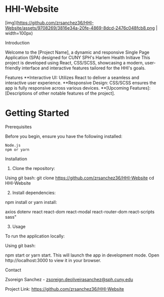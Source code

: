 # HHI-Website

[img](https://github.com/zrsanchez36/HHI-Website/assets/9708269/3816e34a-20fe-4869-8dcd-2476c048fcb8.png | width=100px)

Introduction

Welcome to the [Project Name], a dynamic and responsive Single Page Application (SPA) designed for CUNY SPH's Harlem Health Initiave This project is developed using React, CSS/SCSS, showcasing a modern, user-friendly interface and interactive features tailored for the HHI's goals.

Features
**Interactive UI: Utilizes React to deliver a seamless and interactive user experience.
**Responsive Design: CSS/SCSS ensures the app is fully responsive across various devices.
**[Upcoming Features]: [Descriptions of other notable features of the project].

# Getting Started

Prerequisites

Before you begin, ensure you have the following installed:

    Node.js
    npm or yarn

Installation

1. Clone the repository:

Using git bash:
   git clone https://github.com/zrsanchez36/HHI-Website
   cd HHI-Website

2. Install dependencies:

npm install or yarn install:

   axios
   dotenv
   react
   react-dom
   react-modal
   react-router-dom
   react-scripts
   sass"

3. Usage

To run the application locally:

Using git bash:

npm start or yarn start.
This will launch the app in development mode. Open http://localhost:3000 to view it in your browser.

Contact

Zsoreign Sanchez - zsoreign.deoliveirasanchez@sph.cuny.edu

Project Link: https://github.com/zrsanchez36/HHI-Website
